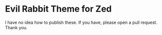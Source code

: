 # Evil Rabbit Theme for Zed

I have no idea how to publish these. If you have, please open a pull request. Thank you.

